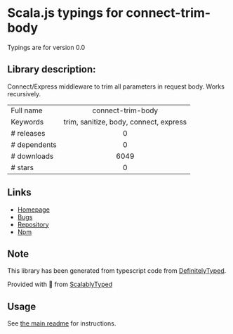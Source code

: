 
# Scala.js typings for connect-trim-body

Typings are for version 0.0

## Library description:
Connect/Express middleware to trim all parameters in request body. Works recursively.

|                    |                 |
| ------------------ | :-------------: |
| Full name          | connect-trim-body |
| Keywords           | trim, sanitize, body, connect, express |
| # releases         | 0 |
| # dependents       | 0 |
| # downloads        | 6049 |
| # stars            | 0 |

## Links
- [Homepage](https://github.com/samora/connect-trim-body)
- [Bugs](https://github.com/samora/connect-trim-body/issues)
- [Repository](https://github.com/samora/connect-trim-body)
- [Npm](https://www.npmjs.com/package/connect-trim-body)
    


## Note
This library has been generated from typescript code from [DefinitelyTyped](https://definitelytyped.org).

Provided with :purple_heart: from [ScalablyTyped](https://github.com/oyvindberg/ScalablyTyped)

## Usage
See [the main readme](../../readme.md) for instructions.


